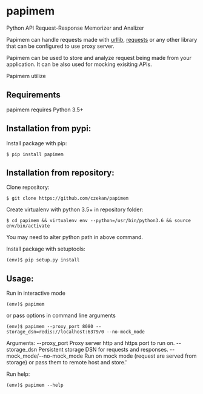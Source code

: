 papimem
=======

Python API Request-Response Memorizer and Analizer

Papimem can handle requests made with [urllib](https://docs.python.org/3/library/urllib.html), 
[requests](docs.python-requests.org/en/master/) or any other library that can be configured to use proxy server.

Papimem can be used to store and analyze request being made from your application. It can be also used for mocking exisiting APIs.

Papimem utilize 

## Requirements

papimem requires Python 3.5+


## Installation from pypi:

Install package with pip:
```
$ pip install papimem
```

## Installation from repository:

Clone repository:
```
$ git clone https://github.com/czekan/papimem
```

Create virtualenv with python 3.5+ in repository folder:
```
$ cd papimem && virtualenv env --python=/usr/bin/python3.6 && source env/bin/activate
```
You may need to alter python path in above command.

Install package with setuptools:
```
(env)$ pip setup.py install
```

## Usage:

Run in interactive mode
```
(env)$ papimem
```
or pass options in command line arguments
```
(env)$ papimem --proxy_port 8080 --storage_dsn=redis://localhost:6379/0 --no-mock_mode
```

Arguments:
 --proxy_port  Proxy server http and https port to run on.
 --storage_dsn Persistent storage DSN for requests and responses.
 --mock_mode/--no-mock_mode  Run on mock mode (request are served from storage) or pass them to remote host and store.'


Run help:
```
(env)$ papimem --help
```
